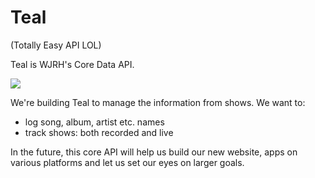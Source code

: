 Teal
====
(Totally Easy API LOL)

Teal is WJRH's Core Data API.

![](http://wjrh.org/teal_sharpie.jpg)

We're building Teal to manage the information from shows. We want to:
- log song, album, artist etc. names
- track shows: both recorded and live

In the future, this core API will help us build our new website, apps on various platforms and let us set our eyes on larger goals.
